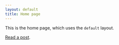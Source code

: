 ```yaml
---
layout: default
title: Home page
---
```


This is the home page, which uses the `default` layout.

[Read a post](/posts/example-post/).
